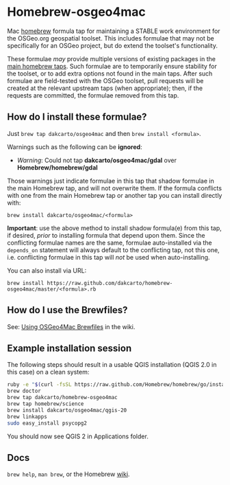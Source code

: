 Homebrew-osgeo4mac
==================

Mac [homebrew][] formula tap for maintaining a STABLE work environment for the
OSGeo.org geospatial toolset. This includes formulae that may not be specifically
for an OSGeo project, but do extend the toolset's functionality.

These formulae *may* provide multiple versions of existing packages in the
[main homebrew taps][taps]. Such formulae are to temporarily ensure stability for
the toolset, or to add extra options not found in the main taps. After such
formulae are field-tested with the OSGeo toolset, pull requests will be
created at the relevant upstream taps (when appropriate); then, if the requests
are committed, the formulae removed from this tap.

How do I install these formulae?
--------------------------------
Just `brew tap dakcarto/osgeo4mac` and then `brew install <formula>`.

Warnings such as the following can be **ignored**:

  * _Warning_: Could not tap **dakcarto/osgeo4mac/gdal** over **Homebrew/homebrew/gdal**

Those warnings just indicate formulae in this tap that shadow formulae in the
main Homebrew tap, and will not overwrite them. If the formula conflicts with
one from the main Homebrew tap or another tap you can install directly with:

```
brew install dakcarto/osgeo4mac/<formula>
```

**Important**: use the above method to install shadow formula(e) from this tap,
if desired, _prior_ to installing formula that depend upon them. Since the
conflicting formulae names are the same, formulae auto-installed via the
`depends_on` statement will always default to the conflicting tap, not this one,
i.e. conflicting formulae in this tap will _not_ be used when auto-installing.

You can also install via URL:

```
brew install https://raw.github.com/dakcarto/homebrew-osgeo4mac/master/<formula>.rb
```

How do I use the Brewfiles?
--------------------------------

See: [Using OSGeo4Mac Brewfiles][brewfiles] in the wiki.

Example installation session
-----------------------------

The following steps should result in a usable QGIS installation (QGIS 2.0 in this case) on a clean system:

```bash
ruby -e "$(curl -fsSL https://raw.github.com/Homebrew/homebrew/go/install)"
brew doctor
brew tap dakcarto/homebrew-osgeo4mac
brew tap homebrew/science
brew install dakcarto/osgeo4mac/qgis-20
brew linkapps
sudo easy_install psycopg2
```

You should now see QGIS 2 in Applications folder.


Docs
----
`brew help`, `man brew`, or the Homebrew [wiki][].

[homebrew]:http://brew.sh
[taps]:https://github.com/Homebrew/homebrew-versions
[wiki]:http://wiki.github.com/mxcl/homebrew
[brewfiles]:https://github.com/dakcarto/homebrew-osgeo4mac/wiki/Using-OSGeo4Mac-Brewfiles
